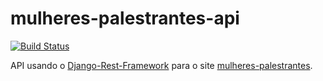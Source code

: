 # mulheres-palestrantes-api

[![Build Status](https://travis-ci.org/insideoutprojectbr/mulheres-palestrantes-api.svg?branch=master)](https://travis-ci.org/insideoutprojectbr/mulheres-palestrantes-api)


API usando o [Django-Rest-Framework](http://www.django-rest-framework.org/) para o site [mulheres-palestrantes](https://github.com/insideoutprojectbr/mulheres-palestrantes).
